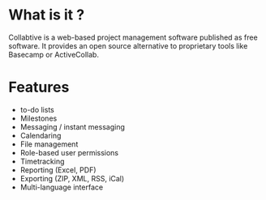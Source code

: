 What is it ?
==============
Collabtive is a web-based project management software published as free software. It provides an open source alternative to proprietary tools like Basecamp or ActiveCollab.

Features
==============
- to-do lists
- Milestones
- Messaging / instant messaging
- Calendaring
- File management
- Role-based user permissions
- Timetracking
- Reporting (Excel, PDF)
- Exporting (ZIP, XML, RSS, iCal)
- Multi-language interface
